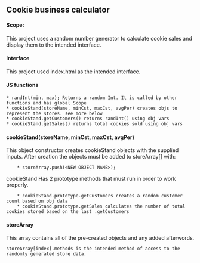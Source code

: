 ## Cookie business calculator

#### Scope:

This project uses a random number generator to calculate cookie sales and display them to the intended interface.

#### Interface

 This project used index.html as the intended interface.

#### JS functions

	* randInt(min, max); Returns a random Int. It is called by other functions and has global Scope
	* cookieStand(storeName, minCst, maxCst, avgPer) creates objs to represent the stores. see more below
	* cookieStand.getCustomers() returns randInt() using obj vars
	* cookieStand.getSales() returns total cookies sold using obj vars

#### cookieStand(storeName, minCst, maxCst, avgPer)

This object constructor creates cookieStand objects with the supplied inputs. After creation the objects must be added to storeArray[] with:

		* storeArray.push(<NEW OBJECT NAME>);

cookieStand Has 2 prototype methods that must run in order to work properly.

		* cookieStand.prototype.getCustomers creates a random customer count based on obj data
		* cookieStand.prototype.getSales calculates the number of total cookies stored based on the last .getCustomers

#### storeArray

This array contains all of the pre-created objects and any added afterwords.

	storeArray[index].methods is the intended method of access to the randomly generated store data.
